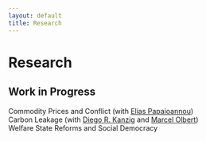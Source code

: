 ```yaml
---
layout: default
title: Research
---
```


<h1>Research</h1>
<h2>Work in Progress</h2>
<p>Commodity Prices and Conflict (with  <a href="https://sites.google.com/site/papaioannouelias/">Elias Papaioannou</a>)<br>
Carbon Leakage (with <a href="https://www.diegokaenzig.com/">Diego R. Kanzig</a> and <a href="https://marcelolbert.com/">Marcel Olbert</a>)<br>
Welfare State Reforms and Social Democracy</p>

